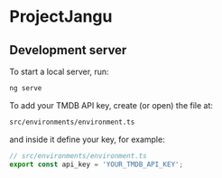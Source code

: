 # ProjectJangu

## Development server

To start a local server, run:

```bash
ng serve
```

To add your TMDB API key, create (or open) the file at:

```bash
src/environments/environment.ts
```

and inside it define your key, for example:

```ts
// src/environments/environment.ts
export const api_key = 'YOUR_TMDB_API_KEY';
```

